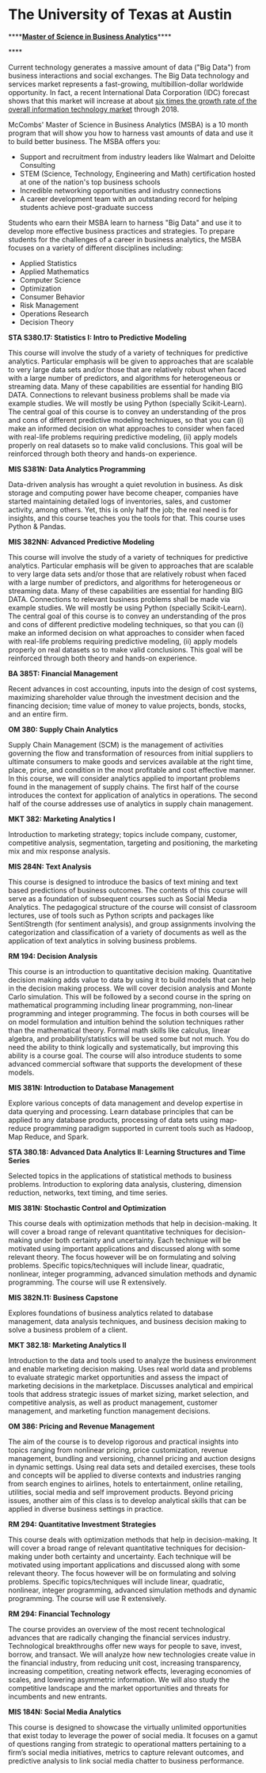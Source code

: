 # The University of Texas at Austin

\*\*\*\*[**Master of Science in Business Analytics**](https://www.mccombs.utexas.edu/Master-of-Science-in-Business-Analytics)\*\*\*\*

\*\*\*\*

Current technology generates a massive amount of data \("Big Data"\) from business interactions and social exchanges. The Big Data technology and services market represents a fast-growing, multibillion-dollar worldwide opportunity. In fact, a recent International Data Corporation \(IDC\) forecast shows that this market will increase at about [six times the growth rate of the overall information technology market](https://www.idc.com/prodserv/4Pillars/bigdata) through 2018. 

McCombs' Master of Science in Business Analytics \(MSBA\) is a 10 month program that will show you how to harness vast amounts of data and use it to build better business. The MSBA offers you:

* Support and recruitment from industry leaders like Walmart and Deloitte Consulting
* STEM \(Science, Technology, Engineering and Math\) certification hosted at one of the nation's top business schools
* Incredible networking opportunities and industry connections
* A career development team with an outstanding record for helping students achieve post-graduate success



Students who earn their MSBA learn to harness "Big Data" and use it to develop more effective business practices and strategies. To prepare students for the challenges of a career in business analytics, the MSBA focuses on a variety of different disciplines including:

* Applied Statistics
* Applied Mathematics
* Computer Science
* Optimization
* Consumer Behavior
* Risk Management
* Operations Research
* Decision Theory

**STA S380.17: Statistics I: Intro to Predictive Modeling**

This course will involve the study of a variety of techniques for predictive analytics. Particular emphasis will be given to approaches that are scalable to very large data sets and/or those that are relatively robust when faced with a large number of predictors, and algorithms for heterogeneous or streaming data. Many of these capabilities are essential for handing BIG DATA. Connections to relevant business problems shall be made via example studies. We will mostly be using Python \(specially Scikit-Learn\). The central goal of this course is to convey an understanding of the pros and cons of different predictive modeling techniques, so that you can \(i\) make an informed decision on what approaches to consider when faced with real-life problems requiring predictive modeling, \(ii\) apply models properly on real datasets so to make valid conclusions. This goal will be reinforced through both theory and hands-on experience.

**MIS S381N: Data Analytics Programming**

Data-driven analysis has wrought a quiet revolution in business. As disk storage and computing power have become cheaper, companies have started maintaining detailed logs of inventories, sales, and customer activity, among others. Yet, this is only half the job; the real need is for insights, and this course teaches you the tools for that. This course uses Python & Pandas.

**MIS 382NN: Advanced Predictive Modeling**

This course will involve the study of a variety of techniques for predictive analytics. Particular emphasis will be given to approaches that are scalable to very large data sets and/or those that are relatively robust when faced with a large number of predictors, and algorithms for heterogeneous or streaming data. Many of these capabilities are essential for handing BIG DATA. Connections to relevant business problems shall be made via example studies. We will mostly be using Python \(specially Scikit-Learn\). The central goal of this course is to convey an understanding of the pros and cons of different predictive modeling techniques, so that you can \(i\) make an informed decision on what approaches to consider when faced with real-life problems requiring predictive modeling, \(ii\) apply models properly on real datasets so to make valid conclusions. This goal will be reinforced through both theory and hands-on experience.

**BA 385T: Financial Management**

Recent advances in cost accounting, inputs into the design of cost systems, maximizing shareholder value through the investment decision and the financing decision; time value of money to value projects, bonds, stocks, and an entire firm.

**OM 380: Supply Chain Analytics**

Supply Chain Management \(SCM\) is the management of activities governing the flow and transformation of resources from initial suppliers to ultimate consumers to make goods and services available at the right time, place, price, and condition in the most profitable and cost effective manner. In this course, we will consider analytics applied to important problems found in the management of supply chains. The first half of the course introduces the context for application of analytics in operations. The second half of the course addresses use of analytics in supply chain management.

**MKT 382: Marketing Analytics I**

Introduction to marketing strategy; topics include company, customer, competitive analysis, segmentation, targeting and positioning, the marketing mix and mix response analysis.

**MIS 284N: Text Analysis**

This course is designed to introduce the basics of text mining and text based predictions of business outcomes. The contents of this course will serve as a foundation of subsequent courses such as Social Media Analytics. The pedagogical structure of the course will consist of classroom lectures, use of tools such as Python scripts and packages like SentiStrength \(for sentiment analysis\), and group assignments involving the categorization and classification of a variety of documents as well as the application of text analytics in solving business problems.

**RM 194: Decision Analysis**

This course is an introduction to quantitative decision making. Quantitative decision making adds value to data by using it to build models that can help in the decision making process. We will cover decision analysis and Monte Carlo simulation. This will be followed by a second course in the spring on mathematical programming including linear programming, non-linear programming and integer programming. The focus in both courses will be on model formulation and intuition behind the solution techniques rather than the mathematical theory. Formal math skills like calculus, linear algebra, and probability/statistics will be used some but not much. You do need the ability to think logically and systematically, but improving this ability is a course goal. The course will also introduce students to some advanced commercial software that supports the development of these models.

**MIS 381N: Introduction to Database Management**

Explore various concepts of data management and develop expertise in data querying and processing. Learn database principles that can be applied to any database products, processing of data sets using map-reduce programming paradigm supported in current tools such as Hadoop, Map Reduce, and Spark.

**STA 380.18: Advanced Data Analytics II: Learning Structures and Time Series**

Selected topics in the applications of statistical methods to business problems. Introduction to exploring data analysis, clustering, dimension reduction, networks, text timing, and time series.

**MIS 381N: Stochastic Control and Optimization**

This course deals with optimization methods that help in decision-making. It will cover a broad range of relevant quantitative techniques for decision-making under both certainty and uncertainty. Each technique will be motivated using important applications and discussed along with some relevant theory. The focus however will be on formulating and solving problems. Specific topics/techniques will include linear, quadratic, nonlinear, integer programming, advanced simulation methods and dynamic programming. The course will use R extensively.

**MIS 382N.11: Business Capstone**

Explores foundations of business analytics related to database management, data analysis techniques, and business decision making to solve a business problem of a client.

**MKT 382.18: Marketing Analytics II**

Introduction to the data and tools used to analyze the business environment and enable marketing decision making. Uses real world data and problems to evaluate strategic market opportunities and assess the impact of marketing decisions in the marketplace. Discusses analytical and empirical tools that address strategic issues of market sizing, market selection, and competitive analysis, as well as product management, customer management, and marketing function management decisions.

**OM 386: Pricing and Revenue Management**

The aim of the course is to develop rigorous and practical insights into topics ranging from nonlinear pricing, price customization, revenue management, bundling and versioning, channel pricing and auction designs in dynamic settings. Using real data sets and detailed exercises, these tools and concepts will be applied to diverse contexts and industries ranging from search engines to airlines, hotels to entertainment, online retailing, utilities, social media and self improvement products. Beyond pricing issues, another aim of this class is to develop analytical skills that can be applied in diverse business settings in practice.

**RM 294: Quantitative Investment Strategies**

This course deals with optimization methods that help in decision-making. It will cover a broad range of relevant quantitative techniques for decision-making under both certainty and uncertainty. Each technique will be motivated using important applications and discussed along with some relevant theory. The focus however will be on formulating and solving problems. Specific topics/techniques will include linear, quadratic, nonlinear, integer programming, advanced simulation methods and dynamic programming. The course will use R extensively.

**RM 294: Financial Technology**

The course provides an overview of the most recent technological advances that are radically changing the financial services industry. Technological breakthroughs offer new ways for people to save, invest, borrow, and transact. We will analyze how new technologies create value in the financial industry, from reducing unit cost, increasing transparency, increasing competition, creating network effects, leveraging economies of scales, and lowering asymmetric information. We will also study the competitive landscape and the market opportunities and threats for incumbents and new entrants.

**MIS 184N: Social Media Analytics**

This course is designed to showcase the virtually unlimited opportunities that exist today to leverage the power of social media. It focuses on a gamut of questions ranging from strategic to operational matters pertaining to a firm’s social media initiatives, metrics to capture relevant outcomes, and predictive analysis to link social media chatter to business performance.



